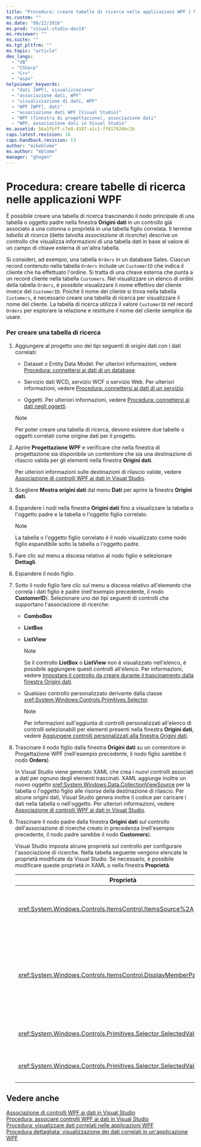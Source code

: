 ```yaml
---
title: "Procedura: creare tabelle di ricerca nelle applicazioni WPF | Microsoft Docs"
ms.custom: ""
ms.date: "09/22/2016"
ms.prod: "visual-studio-dev14"
ms.reviewer: ""
ms.suite: ""
ms.tgt_pltfrm: ""
ms.topic: "article"
dev_langs: 
  - "VB"
  - "CSharp"
  - "C++"
  - "aspx"
helpviewer_keywords: 
  - "dati [WPF], visualizzazione"
  - "associazione dati, WPF"
  - "visualizzazione di dati, WPF"
  - "WPF [WPF], dati"
  - "associazione dati WPF [Visual Studio]"
  - "WPF (finestra di progettazione), associazione dati"
  - "WPF, associazione dati in Visual Studio"
ms.assetid: 56a1fbff-c7e8-4187-a1c1-ffd17024bc1b
caps.latest.revision: 16
caps.handback.revision: 13
author: "mikeblome"
ms.author: "mblome"
manager: "ghogen"
---
```

# Procedura: creare tabelle di ricerca nelle applicazioni WPF
È possibile creare una tabella di ricerca trascinando il nodo principale di una tabella o oggetto padre nella finestra **Origini dati** in un controllo già associato a una colonna o proprietà in una tabella figlio correlata.  Il termine *tabella di ricerca* \(detto talvolta *associazione di ricerche*\) descrive un controllo che visualizza informazioni di una tabella dati in base al valore di un campo di chiave esterna di un'altra tabella.  
  
 Si consideri, ad esempio, una tabella `Orders` in un database Sales.  Ciascun record contenuto nella tabella `Orders` include un `CustomerID` che indica il cliente che ha effettuato l'ordine.  Si tratta di una chiave esterna che punta a un record cliente nella tabella `Customers`.  Nel visualizzare un elenco di ordini della tabella `Orders`, è possibile visualizzare il nome effettivo del cliente invece del `CustomerID`.  Poiché il nome del cliente si trova nella tabella `Customers`, è necessario creare una tabella di ricerca per visualizzare il nome del cliente.  La tabella di ricerca utilizza il valore `CustomerID` nel record `Orders` per esplorare la relazione e restituire il nome del cliente semplice da usare.  
  
### Per creare una tabella di ricerca  
  
1.  Aggiungere al progetto uno dei tipi seguenti di origini dati con i dati correlati:  
  
    -   Dataset o Entity Data Model.  Per ulteriori informazioni, vedere [Procedura: connettersi ai dati di un database](../data-tools/how-to-connect-to-data-in-a-database.md).  
  
    -   Servizio dati WCD, servizio WCF o servizio Web.  Per ulteriori informazioni, vedere [Procedura: connettersi ai dati di un servizio](../data-tools/how-to-connect-to-data-in-a-service.md).  
  
    -   Oggetti.  Per ulteriori informazioni, vedere [Procedura: connettersi ai dati negli oggetti](../Topic/How%20to:%20Connect%20to%20Data%20in%20Objects.md).  
  
    > [!NOTE]
    >  Per poter creare una tabella di ricerca, devono esistere due tabelle o oggetti correlati come origine dati per il progetto.  
  
2.  Aprire **Progettazione WPF** e verificare che nella finestra di progettazione sia disponibile un contenitore che sia una destinazione di rilascio valida per gli elementi nella finestra **Origini dati**.  
  
     Per ulteriori informazioni sulle destinazioni di rilascio valide, vedere [Associazione di controlli WPF ai dati in Visual Studio](../data-tools/bind-wpf-controls-to-data-in-visual-studio1.md).  
  
3.  Scegliere **Mostra origini dati** dal menu **Dati** per aprire la finestra **Origini dati**.  
  
4.  Espandere i nodi nella finestra **Origini dati** fino a visualizzare la tabella o l'oggetto padre e la tabella o l'oggetto figlio correlato.  
  
    > [!NOTE]
    >  La tabella o l'oggetto figlio correlato è il nodo visualizzato come nodo figlio espandibile sotto la tabella o l'oggetto padre.  
  
5.  Fare clic sul menu a discesa relativo al nodo figlio e selezionare **Dettagli**.  
  
6.  Espandere il nodo figlio.  
  
7.  Sotto il nodo figlio fare clic sul menu a discesa relativo all'elemento che correla i dati figlio e padre \(nell'esempio precedente, il nodo **CustomerID**\).  Selezionare uno dei tipi seguenti di controlli che supportano l'associazione di ricerche:  
  
    -   **ComboBox**  
  
    -   **ListBox**  
  
    -   **ListView**  
  
        > [!NOTE]
        >  Se il controllo **ListBox** o **ListView** non è visualizzato nell'elenco, è possibile aggiungere questi controlli all'elenco.  Per informazioni, vedere [Impostare il controllo da creare durante il trascinamento dalla finestra Origini dati](../data-tools/set-the-control-to-be-created-when-dragging-from-the-data-sources-window.md).  
  
    -   Qualsiasi controllo personalizzato derivante dalla classe <xref:System.Windows.Controls.Primitives.Selector>.  
  
        > [!NOTE]
        >  Per informazioni sull'aggiunta di controlli personalizzati all'elenco di controlli selezionabili per elementi presenti nella finestra **Origini dati**, vedere [Aggiungere controlli personalizzati alla finestra Origini dati](../data-tools/add-custom-controls-to-the-data-sources-window.md).  
  
8.  Trascinare il nodo figlio dalla finestra **Origini dati** su un contenitore in Progettazione WPF \(nell'esempio precedente, il nodo figlio sarebbe il nodo **Orders**\).  
  
     In Visual Studio viene generato XAML che crea i nuovi controlli associati a dati per ognuno degli elementi trascinati.  XAML aggiunge inoltre un nuovo oggetto <xref:System.Windows.Data.CollectionViewSource> per la tabella o l'oggetto figlio alle risorse della destinazione di rilascio.  Per alcune origini dati, Visual Studio genera inoltre il codice per caricare i dati nella tabella o nell'oggetto.  Per ulteriori informazioni, vedere [Associazione di controlli WPF ai dati in Visual Studio](../data-tools/bind-wpf-controls-to-data-in-visual-studio1.md).  
  
9. Trascinare il nodo padre dalla finestra **Origini dati** sul controllo dell'associazione di ricerche creato in precedenza \(nell'esempio precedente, il nodo padre sarebbe il nodo **Customers**\).  
  
     Visual Studio imposta alcune proprietà sul controllo per configurare l'associazione di ricerche.  Nella tabella seguente vengono elencate le proprietà modificate da Visual Studio.  Se necessario, è possibile modificare queste proprietà in XAML o nella finestra **Proprietà**.  
  
    |Proprietà|Descrizione dell'impostazione|  
    |---------------|-----------------------------------|  
    |<xref:System.Windows.Controls.ItemsControl.ItemsSource%2A>|Questa proprietà specifica la raccolta o l'associazione utilizzata per ottenere i dati visualizzati nel controllo.  In Visual Studio la proprietà viene impostata sull'oggetto <xref:System.Windows.Data.CollectionViewSource> per i dati padre trascinati sul controllo.|  
    |<xref:System.Windows.Controls.ItemsControl.DisplayMemberPath%2A>|Questa proprietà specifica il percorso dell'elemento di dati visualizzato nel controllo.  In Visual Studio la proprietà viene impostata sulla prima colonna o proprietà dei dati padre, dopo la chiave primaria, che dispone di un tipo di dati stringa.<br /><br /> Se si desidera visualizzare una colonna o una proprietà diversa nei dati padre, impostare questa proprietà sul percorso di una proprietà diversa.|  
    |<xref:System.Windows.Controls.Primitives.Selector.SelectedValue%2A>|In Visual Studio la proprietà viene associata alla colonna o alla proprietà dei dati figlio trascinati nella finestra di progettazione.  Si tratta della chiave esterna ai dati padre.|  
    |<xref:System.Windows.Controls.Primitives.Selector.SelectedValuePath%2A>|In Visual Studio la proprietà viene impostata sul percorso della colonna o della proprietà dei dati figlio corrispondenti alla chiave esterna ai dati padre.|  
  
## Vedere anche  
 [Associazione di controlli WPF ai dati in Visual Studio](../data-tools/bind-wpf-controls-to-data-in-visual-studio1.md)   
 [Procedura: associare controlli WPF ai dati in Visual Studio](../data-tools/bind-wpf-controls-to-data-in-visual-studio2.md)   
 [Procedura: visualizzare dati correlati nelle applicazioni WPF](../data-tools/display-related-data-in-wpf-applications.md)   
 [Procedura dettagliata: visualizzazione dei dati correlati in un'applicazione WPF](../data-tools/walkthrough-displaying-related-data-in-a-wpf-application.md)
